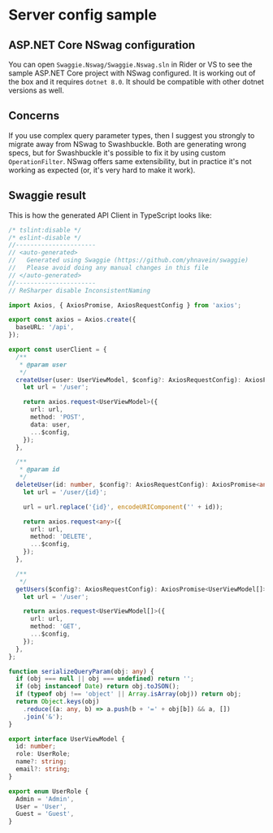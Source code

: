 # Server config sample

## ASP.NET Core NSwag configuration

You can open `Swaggie.Nswag/Swaggie.Nswag.sln` in Rider or VS to see the sample ASP.NET Core project with NSwag configured. It is working out of the box and it requires `dotnet 8.0`. It should be compatible with other dotnet versions as well.

## Concerns

If you use complex query parameter types, then I suggest you strongly to migrate away from NSwag to Swashbuckle.
Both are generating wrong specs, but for Swashbuckle it's possible to fix it by using custom `OperationFilter`.
NSwag offers same extensibility, but in practice it's not working as expected (or, it's very hard to make it work).

## Swaggie result

This is how the generated API Client in TypeScript looks like:

```ts
/* tslint:disable */
/* eslint-disable */
//----------------------
// <auto-generated>
//   Generated using Swaggie (https://github.com/yhnavein/swaggie)
//   Please avoid doing any manual changes in this file
// </auto-generated>
//----------------------
// ReSharper disable InconsistentNaming

import Axios, { AxiosPromise, AxiosRequestConfig } from 'axios';

export const axios = Axios.create({
  baseURL: '/api',
});

export const userClient = {
  /**
   * @param user
   */
  createUser(user: UserViewModel, $config?: AxiosRequestConfig): AxiosPromise<UserViewModel> {
    let url = '/user';

    return axios.request<UserViewModel>({
      url: url,
      method: 'POST',
      data: user,
      ...$config,
    });
  },

  /**
   * @param id
   */
  deleteUser(id: number, $config?: AxiosRequestConfig): AxiosPromise<any> {
    let url = '/user/{id}';

    url = url.replace('{id}', encodeURIComponent('' + id));

    return axios.request<any>({
      url: url,
      method: 'DELETE',
      ...$config,
    });
  },

  /**
   */
  getUsers($config?: AxiosRequestConfig): AxiosPromise<UserViewModel[]> {
    let url = '/user';

    return axios.request<UserViewModel[]>({
      url: url,
      method: 'GET',
      ...$config,
    });
  },
};

function serializeQueryParam(obj: any) {
  if (obj === null || obj === undefined) return '';
  if (obj instanceof Date) return obj.toJSON();
  if (typeof obj !== 'object' || Array.isArray(obj)) return obj;
  return Object.keys(obj)
    .reduce((a: any, b) => a.push(b + '=' + obj[b]) && a, [])
    .join('&');
}

export interface UserViewModel {
  id: number;
  role: UserRole;
  name?: string;
  email?: string;
}

export enum UserRole {
  Admin = 'Admin',
  User = 'User',
  Guest = 'Guest',
}
```
